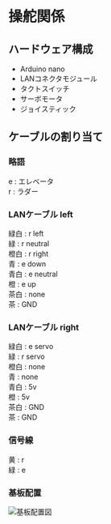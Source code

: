 # 操舵関係
## ハードウェア構成
- Arduino nano
- LANコネクタモジュール
- タクトスイッチ
- サーボモータ
- ジョイスティック
## ケーブルの割り当て
### 略語
e : エレベータ  
r : ラダー  
### LANケーブル left
緑白 : r left  
緑 : r neutral  
橙白 : r right  
青 : e down  
青白 : e neutral  
橙 : e up  
茶白 : none  
茶 : GND  

### LANケーブル right
緑白 : e servo  
緑 : r servo  
橙白 : none  
青 : none  
青白 : 5v  
橙 : 5v  
茶白 : GND  
茶 : GND  

### 信号線
黄 : r  
緑 : e  

### 基板配置
![基板配置図](https://docs.google.com/drawings/d/e/2PACX-1vQ1sgteJVFo-8biVL6pwroS8nPYRfAhdPN9qbp7i--ZKk9LDnXRunqEiVy0HK8jNidJ4K8VbCYmiTqk/pub?w=960&h=720)
